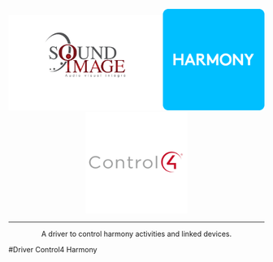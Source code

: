 <p align="center">
  <img src="./images/sound-image-logo.png" alt "Soundimage" width="300">
  <img src="./images/harmony-logo.png" alt="Harmony" width="200"/>
  <img src="./images/control4-vector-logo.svg" alt="Control4" width="200"/>
  
</p>

---

<p align="center">A driver to control harmony activities and linked devices.</p>
#Driver Control4 Harmony
